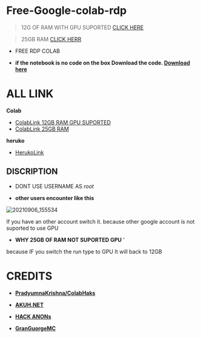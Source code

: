 # Free-Google-colab-rdp

>12G OF RAM WITH GPU SUPORTED [CLICK HERE](https://colab.research.google.com/drive/11_kpV2d01WikdXOKTn7vjSyg1AB3zO4i?usp=sharing)

>25GB RAM [CLICK HERR](https://colab.research.google.com/drive/1Swl5rrW5ETbVCfG2ogSJDk0LelGcHf4P?usp=sharing)

* FREE RDP COLAB

* **if the notebook is no code on the box
Download the code. [Download here](https://download1491.mediafire.com/50bn9oufvl0g/ndzw3sotncf0wch/HOW+TO+MAKE+VPS+24.7.zip)**

# ALL LINK
   **Colab**
* [ColabLink 12GB RAM GPU SUPORTED](https://colab.research.google.com/drive/11_kpV2d01WikdXOKTn7vjSyg1AB3zO4i?usp=sharing)
* [ColabLink 25GB RAM](https://colab.research.google.com/drive/1Swl5rrW5ETbVCfG2ogSJDk0LelGcHf4P?usp=sharing)
   

**heruko**
*  [HerukoLink](https://heruko.app)

## DISCRIPTION
* DONT USE USERNAME AS _root_

* **other users encounter like this**

![20210906_155534](https://user-images.githubusercontent.com/86281625/132182120-9b5ca4f2-802c-4cb3-b8e6-d57f63565405.jpg)


If you have an other account switch it.
because other google account is not suported to use GPU


* **WHY 25GB OF RAM NOT SUPORTED GPU** '

because IF you switch the run type to GPU
It will back to 12GB

# CREDITS

* [**PradyumnaKrishna/ColabHaks**](https://github.com/PradyumnaKrishna/Colab-Hacks)

* [**AKUH.NET**](https://www.akuh.net)

* [**HACK ANONs**](https://youtu.be/MHTsS0XEx8E)

* [**GranGuorgeMC**](https://youtube.com/channel/UCjgUHkhfdvObFCjkW9c1qgw)







